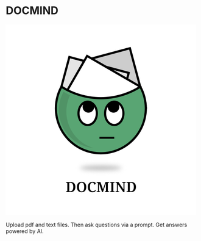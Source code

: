 # DOCMIND

![Logo for docmind](/docmind/static/logo.png)

Upload pdf and text files.
Then ask questions via a prompt.
Get answers powered by AI.
